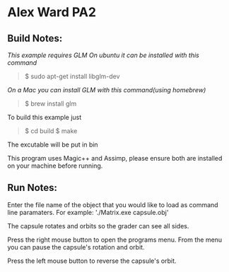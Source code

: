 Alex Ward PA2
========================================


Build Notes:
---------------------

*This example requires GLM*
*On ubuntu it can be installed with this command*

>$ sudo apt-get install libglm-dev

*On a Mac you can install GLM with this command(using homebrew)*
>$ brew install glm

To build this example just 

>$ cd build
>$ make


The excutable will be put in bin


This program uses Magic++ and Assimp, please ensure both are installed on your machine before running.



Run Notes:
------------------------------

Enter the file name of the object that you would like to load as command line paramaters. For example: './Matrix.exe capsule.obj'

The capsule rotates and orbits so the grader can see all sides. 

Press the right mouse button to open the programs menu. From the menu you can pause the capsule's rotation and orbit.

Press the left mouse button to reverse the capsule's orbit.

